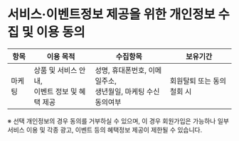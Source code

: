 # 서비스·이벤트정보 제공을 위한 개인정보 수집 및 이용 동의

| 항목   | 이용 목적                                        | 수집항목                                                        | 보유기간                   |
| ------ | ------------------------------------------------ | --------------------------------------------------------------- | -------------------------- |
| 마케팅 | 상품 및 서비스 안내,<br>이벤트 정보 및 혜택 제공 | 성명, 휴대폰번호, 이메일주소,<br>생년월일, 마케팅 수신 동의여부 | 회원탈퇴 또는 동의 철회 시 |

※ 선택 개인정보의 경우 동의를 거부하실 수 있으며, 이 경우 회원가입은 가능하나 일부 서비스 이용 및 각종 광고, 이벤트 등의 혜택정보 제공이 제한될 수 있습니다.
